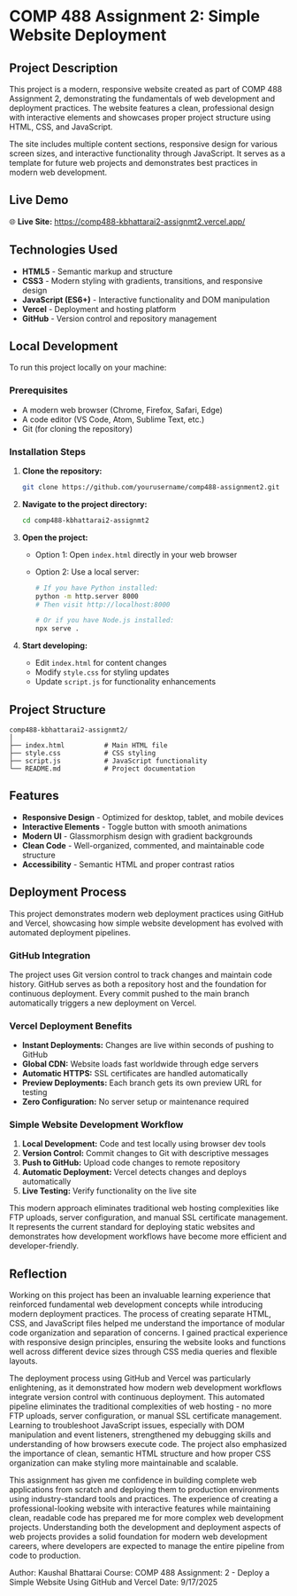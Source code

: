 # COMP 488 Assignment 2: Simple Website Deployment

## Project Description

This project is a modern, responsive website created as part of COMP 488 Assignment 2, demonstrating the fundamentals of web development and deployment practices. The website features a clean, professional design with interactive elements and showcases proper project structure using HTML, CSS, and JavaScript.

The site includes multiple content sections, responsive design for various screen sizes, and interactive functionality through JavaScript. It serves as a template for future web projects and demonstrates best practices in modern web development.

## Live Demo

🌐 **Live Site:** https://comp488-kbhattarai2-assignmt2.vercel.app/

## Technologies Used

- **HTML5** - Semantic markup and structure
- **CSS3** - Modern styling with gradients, transitions, and responsive design
- **JavaScript (ES6+)** - Interactive functionality and DOM manipulation
- **Vercel** - Deployment and hosting platform
- **GitHub** - Version control and repository management

## Local Development

To run this project locally on your machine:

### Prerequisites

- A modern web browser (Chrome, Firefox, Safari, Edge)
- A code editor (VS Code, Atom, Sublime Text, etc.)
- Git (for cloning the repository)

### Installation Steps

1. **Clone the repository:**

   ```bash
   git clone https://github.com/yourusername/comp488-assignment2.git
   ```

2. **Navigate to the project directory:**

   ```bash
   cd comp488-kbhattarai2-assignmt2
   ```

3. **Open the project:**
   - Option 1: Open `index.html` directly in your web browser
   - Option 2: Use a local server:

     ```bash
     # If you have Python installed:
     python -m http.server 8000
     # Then visit http://localhost:8000
     
     # Or if you have Node.js installed:
     npx serve .
     ```

4. **Start developing:**
   - Edit `index.html` for content changes
   - Modify `style.css` for styling updates
   - Update `script.js` for functionality enhancements

## Project Structure

```
comp488-kbhattarai2-assignmt2/
│
├── index.html          # Main HTML file
├── style.css           # CSS styling
├── script.js           # JavaScript functionality
└── README.md           # Project documentation
```

## Features

- **Responsive Design** - Optimized for desktop, tablet, and mobile devices
- **Interactive Elements** - Toggle button with smooth animations
- **Modern UI** - Glassmorphism design with gradient backgrounds
- **Clean Code** - Well-organized, commented, and maintainable code structure
- **Accessibility** - Semantic HTML and proper contrast ratios

## Deployment Process

This project demonstrates modern web deployment practices using GitHub and Vercel, showcasing how simple website development has evolved with automated deployment pipelines.

### **GitHub Integration**

The project uses Git version control to track changes and maintain code history. GitHub serves as both a repository host and the foundation for continuous deployment. Every commit pushed to the main branch automatically triggers a new deployment on Vercel.

### **Vercel Deployment Benefits**

- **Instant Deployments:** Changes are live within seconds of pushing to GitHub
- **Global CDN:** Website loads fast worldwide through edge servers
- **Automatic HTTPS:** SSL certificates are handled automatically
- **Preview Deployments:** Each branch gets its own preview URL for testing
- **Zero Configuration:** No server setup or maintenance required

### **Simple Website Development Workflow**

1. **Local Development:** Code and test locally using browser dev tools
2. **Version Control:** Commit changes to Git with descriptive messages
3. **Push to GitHub:** Upload code changes to remote repository
4. **Automatic Deployment:** Vercel detects changes and deploys automatically
5. **Live Testing:** Verify functionality on the live site

This modern approach eliminates traditional web hosting complexities like FTP uploads, server configuration, and manual SSL certificate management. It represents the current standard for deploying static websites and demonstrates how development workflows have become more efficient and developer-friendly.

## Reflection

Working on this project has been an invaluable learning experience that reinforced fundamental web development concepts while introducing modern deployment practices. The process of creating separate HTML, CSS, and JavaScript files helped me understand the importance of modular code organization and separation of concerns. I gained practical experience with responsive design principles, ensuring the website looks and functions well across different device sizes through CSS media queries and flexible layouts.

The deployment process using GitHub and Vercel was particularly enlightening, as it demonstrated how modern web development workflows integrate version control with continuous deployment. This automated pipeline eliminates the traditional complexities of web hosting - no more FTP uploads, server configuration, or manual SSL certificate management. Learning to troubleshoot JavaScript issues, especially with DOM manipulation and event listeners, strengthened my debugging skills and understanding of how browsers execute code. The project also emphasized the importance of clean, semantic HTML structure and how proper CSS organization can make styling more maintainable and scalable.

This assignment has given me confidence in building complete web applications from scratch and deploying them to production environments using industry-standard tools and practices. The experience of creating a professional-looking website with interactive features while maintaining clean, readable code has prepared me for more complex web development projects. Understanding both the development and deployment aspects of web projects provides a solid foundation for modern web development careers, where developers are expected to manage the entire pipeline from code to production.

Author: Kaushal Bhattarai
Course: COMP 488
Assignment: 2 - Deploy a Simple Website Using GitHub and Vercel
Date: 9/17/2025
